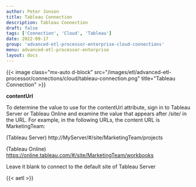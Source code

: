 ```yaml
---
author: Peter Jonson
title: Tableau Connection
description: Tableau Connection
draft: false
tags: ['Connection', 'Cloud', 'Tableau']
date: 2022-09-17
group: 'advanced-etl-processor-enterprise-cloud-connections'
menu: advanced-etl-processor-enterprise
layout: docs
---
```


{{< image class="mx-auto d-block" src="/images/etl/advanced-etl-processor/connections/cloud/tableau-connection.png" title="Tableau Connection" >}}

**contentUrl**

To determine the value to use for the contentUrl attribute, sign in to Tableau Server or Tableau Online and examine the value that appears after /site/ in the URL. For example, in the following URLs, the content URL is MarketingTeam:

(Tableau Server) http://MyServer/#/site/MarketingTeam/projects

(Tableau Online) https://online.tableau.com/#/site/MarketingTeam/workbooks

Leave it blank to connect to the default site of Tableau Server

{{< aetl >}}
